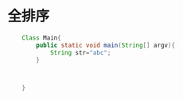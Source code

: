 全排序
===

```java
    Class Main{
        public static void main(String[] argv){
            String str="abc";
        }



    }



```
